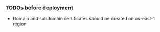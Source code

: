 ### TODOs before deployment

- Domain and subdomain certificates should be created on us-east-1 region
